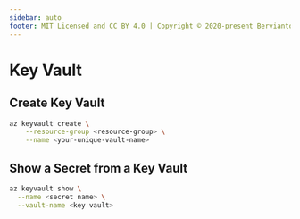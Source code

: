```yaml
---
sidebar: auto
footer: MIT Licensed and CC BY 4.0 | Copyright © 2020-present Bervianto Leo Pratama
---
```


# Key Vault

## Create Key Vault

```bash
az keyvault create \
    --resource-group <resource-group> \
    --name <your-unique-vault-name>
```

## Show a Secret from a Key Vault

```bash
az keyvault show \
  --name <secret name> \
  --vault-name <key vault>
```